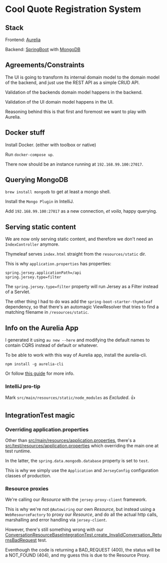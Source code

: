 # Cool Quote Registration System

## Stack
Frontend: [Aurelia](http://aurelia.io/)

Backend: [SpringBoot](http://projects.spring.io/spring-boot/) with [MongoDB](https://www.mongodb.com/)

## Agreements/Constraints
The UI is going to transform its internal domain model to the domain model of the backend, and just use the REST API as a simple CRUD API.

Validation of the backends domain model happens in the backend.

Validation of the UI domain model happens in the UI.

Reasoning behind this is that first and foremost we want to play with Aurelia.

## Docker stuff
Install Docker. (either with toolbox or native)

Run `docker-compose up`.

There now should be an instance running at `192.168.99.100:27017`.

## Querying MongoDB
`brew install mongodb` to get at least a mongo shell.

Install the `Mongo Plugin` in IntelliJ.

Add `192.168.99.100:27017` as a new connection, _et voila_, happy querying.

## Serving static content
We are now only serving static content, and therefore we don't need an `IndexController` anymore.

Thymeleaf serves `index.html` straight from the `resources/static` dir.

This is why `application.properties` has properties:

    spring.jersey.applicationPath=/api
    spring.jersey.type=filter

The `spring.jersey.type=filter` property will run Jersey as a Filter instead of a Servlet.

The other thing I had to do was add the `spring-boot-starter-thymeleaf` dependency, so that there's an automagic ViewResolver that tries to find a matching filename in `/resources/static`.

## Info on the Aurelia App
I generated it using `au new --here` and modifying the default names to contain CQRS instead of default or whatever.

To be able to work with this way of Aurelia app, install the aurelia-cli.

```
npm install -g aurelia-cli
```

Or follow [this guide](http://aurelia.io/hub.html#/doc/article/aurelia/framework/latest/the-aurelia-cli/1) for more info.

### IntelliJ pro-tip
Mark `src/main/resources/static/node_modules` as _Excluded_. :+1:

## IntegrationTest magic
### Overriding application.properties
Other than [src/main/resources/application.properties](src/main/resources/application.properties), there's a [src/test/resources/application.properties](src/test/resources/application.properties) which overriding the main one at test runtime.

In the latter, the `spring.data.mongodb.database` property is set to `test`.

This is why we simply use the `Application` and `JerseyConfig` configuration classes of production.

### Resource proxies
We're calling our _Resource_ with the `jersey-proxy-client` framework.

This is why we're not `@Autowiring` our own _Resource_, but instead using a `WebResourceFactory` to proxy our _Resource_, and do all the actual http calls, marshalling and error handling via `jersey-client`.

However, there's still something wrong with our [ConversationResourceBaseIntegrationTest.create_InvalidConversation_ReturnsBadRequest](be.swsb.cqrs.conversation.ConversationResourceBaseIntegrationTest.create_InvalidConversation_ReturnsBadRequest) test.

Eventhough the code is returning a BAD_REQUEST (400), the status will be a NOT_FOUND (404), and my guess this is due to the Resource Proxy.
